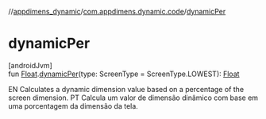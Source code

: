 //[appdimens_dynamic](../../README.md)/[com.appdimens.dynamic.code](README.md)/[dynamicPer](dynamic-per.md)

# dynamicPer

[androidJvm]\
fun [Float](https://kotlinlang.org/api/core/kotlin-stdlib/kotlin/-float/index.html).[dynamicPer](dynamic-per.md)(type: ScreenType = ScreenType.LOWEST): [Float](https://kotlinlang.org/api/core/kotlin-stdlib/kotlin/-float/index.html)

EN Calculates a dynamic dimension value based on a percentage of the screen dimension. PT Calcula um valor de dimensão dinâmico com base em uma porcentagem da dimensão da tela.